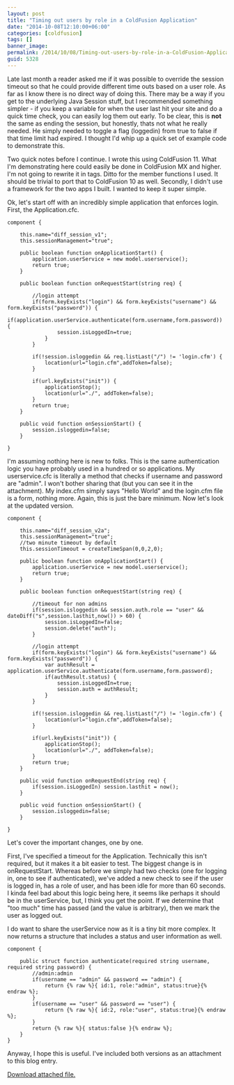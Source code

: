 ```yaml
---
layout: post
title: "Timing out users by role in a ColdFusion Application"
date: "2014-10-08T12:10:00+06:00"
categories: [coldfusion]
tags: []
banner_image: 
permalink: /2014/10/08/Timing-out-users-by-role-in-a-ColdFusion-Application
guid: 5328
---
```


<p>
Late last month a reader asked me if it was possible to override the session timeout so that he could provide different time outs based on a user role. As far as I know there is no direct way of doing this. There may be a way if you get to the underlying Java Session stuff, but I recommended something simpler - if you keep a variable for when the user last hit your site and do a quick time check, you can easily log them out early. To be clear, this is <strong>not</strong> the same as ending the session, but honestly, thats not what he really needed. He simply needed to toggle a flag (loggedin) from true to false if that time limit had expired. I thought I'd whip up a quick set of example code to demonstrate this.
</p>
<!--more-->
<div class="alert alert-success">Two quick notes before I continue. I wrote this using ColdFusion 11. What I'm demonstrating here could easily be done in ColdFusion MX and higher. I'm not going to rewrite it in tags. Ditto for the member functions I used. It should be trivial to port that to ColdFusion 10 as well. Secondly, I didn't use a framework for the two apps I built. I wanted to keep it super simple.</div>

<p>
Ok, let's start off with an incredibly simple application that enforces login. First, the Application.cfc.
</p>


<pre><code class="language-javascript">component {
	
	this.name=&quot;diff_session_v1&quot;;
	this.sessionManagement=&quot;true&quot;;
	
	public boolean function onApplicationStart() {
		application.userService = new model.userservice();
		return true;
	}
		
	public boolean function onRequestStart(string req) {
		
		&#x2F;&#x2F;login attempt
		if(form.keyExists(&quot;login&quot;) &amp;&amp; form.keyExists(&quot;username&quot;) &amp;&amp; form.keyExists(&quot;password&quot;)) {
			if(application.userService.authenticate(form.username,form.password)) {
				session.isLoggedIn=true;	
			}
		}
		
		if(!session.isloggedin &amp;&amp; req.listLast(&quot;&#x2F;&quot;) != &#x27;login.cfm&#x27;) {
			location(url=&quot;login.cfm&quot;,addToken=false);
		}
		
		if(url.keyExists(&quot;init&quot;)) {
			applicationStop();
			location(url=&quot;.&#x2F;&quot;, addToken=false);	
		}
		return true;
	}
	
	public void function onSessionStart() {
		session.isloggedin=false;
	}
	
}</code></pre>

<p>
I'm assuming nothing here is new to folks. This is the same authentication logic you have probably used in a hundred or so applications. My userservice.cfc is literally a method that checks if username and password are "admin". I won't bother sharing that (but you can see it in the attachment). My index.cfm simply says "Hello World" and the login.cfm file is a form, nothing more. Again, this is just the bare minimum. Now let's look at the updated version.
</p>


<pre><code class="language-javascript">component {
	
	this.name=&quot;diff_session_v2a&quot;;
	this.sessionManagement=&quot;true&quot;;
	&#x2F;&#x2F;two minute timeout by default
	this.sessionTimeout = createTimeSpan(0,0,2,0);
	
	public boolean function onApplicationStart() {
		application.userService = new model.userservice();
		return true;
	}
		
	public boolean function onRequestStart(string req) {

		&#x2F;&#x2F;timeout for non admins
		if(session.isloggedin &amp;&amp; session.auth.role == &quot;user&quot; &amp;&amp; dateDiff(&quot;s&quot;,session.lasthit,now()) &gt; 60) {
			session.isLoggedIn=false;
			session.delete(&quot;auth&quot;);	
		}
		
		&#x2F;&#x2F;login attempt
		if(form.keyExists(&quot;login&quot;) &amp;&amp; form.keyExists(&quot;username&quot;) &amp;&amp; form.keyExists(&quot;password&quot;)) {
			var authResult = application.userService.authenticate(form.username,form.password);
			if(authResult.status) {
				session.isLoggedIn=true;	
				session.auth = authResult;
			}
		}
		
		if(!session.isloggedin &amp;&amp; req.listLast(&quot;&#x2F;&quot;) != &#x27;login.cfm&#x27;) {
			location(url=&quot;login.cfm&quot;,addToken=false);
		}
		
		if(url.keyExists(&quot;init&quot;)) {
			applicationStop();
			location(url=&quot;.&#x2F;&quot;, addToken=false);	
		}
		return true;
	}
	
	public void function onRequestEnd(string req) {
		if(session.isLoggedIn) session.lasthit = now();
	}
		
	public void function onSessionStart() {
		session.isloggedin=false;
	}
	
}</code></pre>

<p>
Let's cover the important changes, one by one. 
</p>

<p>
First, I've specified a timeout for the Application. Technically this isn't required, but it makes it a bit easier to test. The biggest change is in onRequestStart. Whereas before we simply had two checks (one for logging in, one to see if authenticated), we've added a new check to see if the user is logged in, has a role of user, and has been idle for more than 60 seconds. I kinda feel bad about this logic being here, it seems like perhaps it should be in the userService, but, I think you get the point. If we determine that "too much" time has passed (and the value is arbitrary), then we mark the user as logged out.
</p>

<p>
I do want to share the userService now as it is a tiny bit more complex. It now returns a structure that includes a status and user information as well.
</p>


<pre><code class="language-javascript">component {

	public struct function authenticate(required string username, required string password) {
		&#x2F;&#x2F;admin:admin
		if(username == &quot;admin&quot; &amp;&amp; password == &quot;admin&quot;) {
			return {% raw %}{ id:1, role:&quot;admin&quot;, status:true}{% endraw %};	
		}
		if(username == &quot;user&quot; &amp;&amp; password == &quot;user&quot;) {
			return {% raw %}{ id:2, role:&quot;user&quot;, status:true}{% endraw %};	
		}
		return {% raw %}{ status:false }{% endraw %};
	}	
}
</code></pre>

<p>
Anyway, I hope this is useful. I've included both versions as an attachment to this blog entry.
</p><p><a href='enclosures/C{% raw %}%3A%{% endraw %}5Chosts{% raw %}%5C2013%{% endraw %}2Eraymondcamden{% raw %}%2Ecom%{% endraw %}5Cenclosures{% raw %}%2Fdifferenttimeoutexample%{% endraw %}2Ezip'>Download attached file.</a></p>
